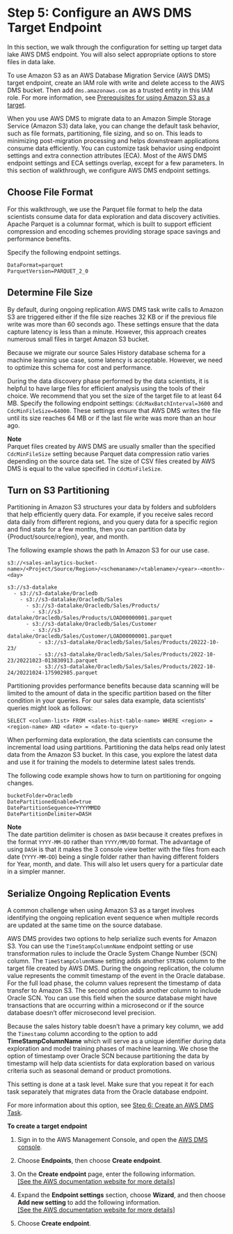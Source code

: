 # Step 5: Configure an AWS DMS Target Endpoint<a name="oracle-s3-data-lake-step-5"></a>

In this section, we walk through the configuration for setting up target data lake AWS DMS endpoint\. You will also select appropriate options to store files in data lake\.

To use Amazon S3 as an AWS Database Migration Service \(AWS DMS\) target endpoint, create an IAM role with write and delete access to the AWS DMS bucket\. Then add `dms.amazonaws.com` as a trusted entity in this IAM role\. For more information, see [Prerequisites for using Amazon S3 as a target](https://docs.aws.amazon.com/dms/latest/userguide/CHAP_Target.S3.html#CHAP_Target.S3.Prerequisites)\.

When you use AWS DMS to migrate data to an Amazon Simple Storage Service \(Amazon S3\) data lake, you can change the default task behavior, such as file formats, partitioning, file sizing, and so on\. This leads to minimizing post\-migration processing and helps downstream applications consume data efficiently\. You can customize task behavior using endpoint settings and extra connection attributes \(ECA\)\. Most of the AWS DMS endpoint settings and ECA settings overlap, except for a few parameters\. In this section of walkthrough, we configure AWS DMS endpoint settings\.

## Choose File Format<a name="oracle-s3-data-lake-step-5-file-format"></a>

For this walkthrough, we use the Parquet file format to help the data scientists consume data for data exploration and data discovery activities\. Apache Parquet is a columnar format, which is built to support efficient compression and encoding schemes providing storage space savings and performance benefits\.

Specify the following endpoint settings\.

```
DataFormat=parquet
ParquetVersion=PARQUET_2_0
```

## Determine File Size<a name="oracle-s3-data-lake-step-5-file-size"></a>

By default, during ongoing replication AWS DMS task write calls to Amazon S3 are triggered either if the file size reaches 32 KB or if the previous file write was more than 60 seconds ago\. These settings ensure that the data capture latency is less than a minute\. However, this approach creates numerous small files in target Amazon S3 bucket\.

Because we migrate our source Sales History database schema for a machine learning use case, some latency is acceptable\. However, we need to optimize this schema for cost and performance\.

During the data discovery phase performed by the data scientists, it is helpful to have large files for efficient analysis using the tools of their choice\. We recommend that you set the size of the target file to at least 64 MB\. Specify the following endpoint settings: `CdcMaxBatchInterval=3600` and `CdcMinFileSize=64000`\. These settings ensure that AWS DMS writes the file until its size reaches 64 MB or if the last file write was more than an hour ago\.

**Note**  
Parquet files created by AWS DMS are usually smaller than the specified `CdcMinFileSize` setting because Parquet data compression ratio varies depending on the source data set\. The size of CSV files created by AWS DMS is equal to the value specified in `CdcMinFileSize`\.

## Turn on S3 Partitioning<a name="oracle-s3-data-lake-step-5-partitioning"></a>

Partitioning in Amazon S3 structures your data by folders and subfolders that help efficiently query data\. For example, if you receive sales record data daily from different regions, and you query data for a specific region and find stats for a few months, then you can partition data by \{Product/source/region\}, year, and month\.

The following example shows the path In Amazon S3 for our use case\.

```
s3://<sales-anlaytics-bucket-name>/<Project/Source/Region>/<schemaname>/<tablename>/<year>-<month>-<day>

s3://s3-datalake
  - s3://s3-datalake/Oracledb
    - s3://s3-datalake/Oracledb/Sales
      - s3://s3-datalake/Oracledb/Sales/Products/
        - s3://s3-datalake/Oracledb/Sales/Products/LOAD00000001.parquet
      - s3://s3-datalake/Oracledb/Sales/Customer
        - s3://s3-datalake/Oracledb/Sales/Customer/LOAD00000001.parquet
          - s3://s3-datalake/Oracledb/Sales/Sales/Products/20222-10-23/
          - s3://s3-datalake/Oracledb/Sales/Sales/Products/2022-10-23/20221023-013830913.parquet
          - s3://s3-datalake/Oracledb/Sales/Sales/Products/2022-10-24/20221024-175902985.parquet
```

Partitioning provides performance benefits because data scanning will be limited to the amount of data in the specific partition based on the filter condition in your queries\. For our sales data example, data scientists' queries might look as follows:

```
SELECT <column-list> FROM <sales-hist-table-name> WHERE <region> = <region-name> AND <date> = <date-to-query>
```

When performing data exploration, the data scientists can consume the incremental load using partitions\. Partitioning the data helps read only latest data from the Amazon S3 bucket\. In this case, you explore the latest data and use it for training the models to determine latest sales trends\.

The following code example shows how to turn on partitioning for ongoing changes\.

```
bucketFolder=Oracledb
DatePartitionedEnabled=true
DatePartitionSequence=YYYYMMDD
DatePartitionDelimiter=DASH
```

**Note**  
The date partition delimiter is chosen as `DASH` because it creates prefixes in the format `YYYY-MM-DD` rather than `YYYY/MM/DD` format\. The advantage of using `DASH` is that it makes the 3 console view better with the files from each date \(`YYYY-MM-DD`\) being a single folder rather than having different folders for Year, month, and date\. This will also let users query for a particular date in a simpler manner\.

## Serialize Ongoing Replication Events<a name="oracle-s3-data-lake-step-5-ongoing-replication"></a>

A common challenge when using Amazon S3 as a target involves identifying the ongoing replication event sequence when multiple records are updated at the same time on the source database\.

 AWS DMS provides two options to help serialize such events for Amazon S3\. You can use the `TimeStampColumnName` endpoint setting or use transformation rules to include the Oracle System Change Number \(SCN\) column\. The `TimeStampColumnName` setting adds another `STRING` column to the target file created by AWS DMS\. During the ongoing replication, the column value represents the commit timestamp of the event in the Oracle database\. For the full load phase, the column values represent the timestamp of data transfer to Amazon S3\. The second option adds another column to include Oracle SCN\. You can use this field when the source database might have transactions that are occurring within a microsecond or if the source database doesn’t offer microsecond level precision\.

Because the sales history table doesn’t have a primary key column, we add the `Timestamp` column according to the option to add **TimeStampColumnName** which will serve as a unique identifier during data exploration and model training phases of machine learning\. We chose the option of timestamp over Oracle SCN because partitioning the data by timestamp will help data scientists for data exploration based on various criteria such as seasonal demand or product promotions\.

This setting is done at a task level\. Make sure that you repeat it for each task separately that migrates data from the Oracle database endpoint\.

For more information about this option, see [Step 6: Create an AWS DMS Task](oracle-s3-data-lake-step-6.md)\.

 **To create a target endpoint** 

1. Sign in to the AWS Management Console, and open the [AWS DMS console](https://console.aws.amazon.com/dms/v2)\.

1. Choose **Endpoints**, then choose **Create endpoint**\.

1. On the **Create endpoint** page, enter the following information\.    
[\[See the AWS documentation website for more details\]](http://docs.aws.amazon.com/dms/latest/sbs/oracle-s3-data-lake-step-5.html)

1. Expand the **Endpoint settings** section, choose **Wizard**, and then choose **Add new setting** to add the following information\.    
[\[See the AWS documentation website for more details\]](http://docs.aws.amazon.com/dms/latest/sbs/oracle-s3-data-lake-step-5.html)

1. Choose **Create endpoint**\.